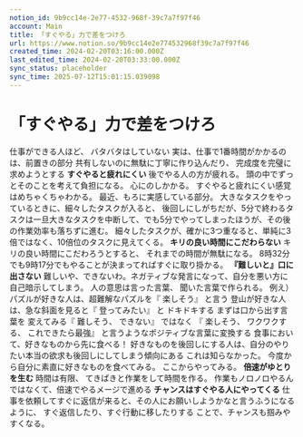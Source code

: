 ```yaml
---
notion_id: 9b9cc14e-2e77-4532-968f-39c7a7f97f46
account: Main
title: 「すぐやる」力で差をつけろ
url: https://www.notion.so/9b9cc14e2e774532968f39c7a7f97f46
created_time: 2024-02-20T03:16:00.000Z
last_edited_time: 2024-02-20T03:33:00.000Z
sync_status: placeholder
sync_time: 2025-07-12T15:01:15.039098
---
```

# 「すぐやる」力で差をつけろ

仕事ができる人ほど、 バタバタはしていない
実は、仕事で1番時間がかかるのは、前置きの部分
  共有しないのに無駄に丁寧に作り込んだり、 完成度を完璧に求めようとする
**すぐやると疲れにくい**
後でやる人の方が疲れる。
頭の中でずっとそのことを考えて負担になる。 心にのしかかる。
すぐやると疲れにくい感覚はめちゃくちゃわかる。
最近、もろに実感している部分。
大きなタスクをやっているときに、細々したタスクが入ると、 後回しにしがちだが、5分で終わるタスクは一旦大きなタスクを中断して、でも5分でやってしまったほうが、その後の作業効率も落ちずに進む。
 細々したタスクが、確かに3つ重なると、単純に3倍ではなく、10倍位のタスクに見えてくる。
**キリの良い時間にこだわらない**
キリの良い時間にこだわろうとすると、 それまでの時間が無駄になる。
8時32分でも9時17分でもやることが決まってればすぐに取り掛かる。
**『難しいと』口に出さない**
難しいや、できないわ。ネガティブな発言になって、自分を悪い方に自己暗示してしまう。
人の意思は言った言葉、 聞いた言葉で作られる。
例え）
パズルが好きな人は、超難解なパズルを『 楽しそう』 と言う
登山が好きな人は、急な斜面を見ると『 登ってみたい』 と ドキドキする
まずは口から出す言葉を 変えてみる『 難しそう、 できない』 ではなく
『 楽しそう、 ワクワクする、 これできたら最強』 と言うようなポジティブな言葉に変換する
食事において、好きなものから先に食べる！
好きなものを後回しにする人は、自分のやりたい本当の欲求も後回しにしてしまう傾向にある
これは知らなかった。 今度から自分に素直に好きなものを食べてみる。
ここからやってみる。
**倍速がゆとりを生む**
時間は有限、 てきぱきと作業をして時間を作る。 作業もノロノロやるんではなくて、倍速でやるメージで進める
**チャンスはすぐやる人にやってくる**
仕事を依頼してすぐに返信が来ると、その人にお願いしようかなと言うふうになるように、
すぐ返信したり、すぐ行動に移したりする ことで、チャンスも掴みやすくなる。